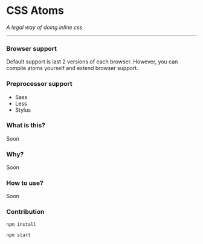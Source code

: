 # CSS Atoms

*A legal way of doing inline css*

---

### Browser support

Default support is last 2 versions of each browser. However, you can compile atoms yourself and extend browser support.

### Preprocessor support

- Sass
- Less
- Stylus

### What is this?

Soon


### Why?

Soon


### How to use?

Soon


### Contribution

`npm install`

`npm start`